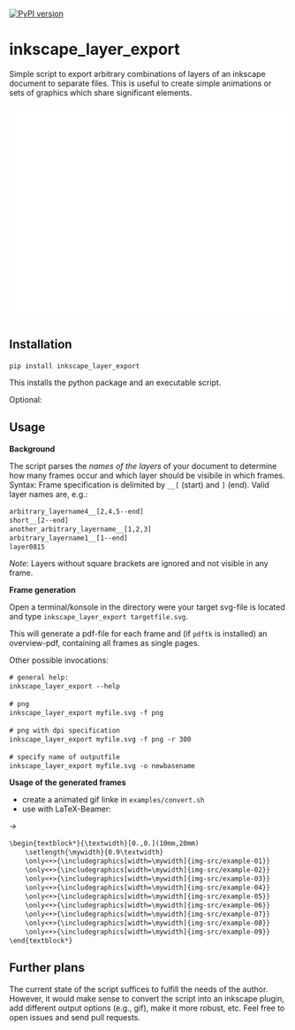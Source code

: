 [![PyPI version](https://badge.fury.io/py/inkscape-layer-export.svg)](https://badge.fury.io/py/inkscape-layer-export)

# inkscape_layer_export

Simple script to export arbitrary combinations of layers of an inkscape document
to separate files. This is useful to create simple animations or sets of graphics
which share significant elements.

![example animation](examples/example_animation.gif "example animation")

## Installation

`pip install inkscape_layer_export`

This installs the python package and an executable script.

Optional:

## Usage
**Background**

The script parses the *names of the layers* of your document to determine
how many frames occur and which layer should be visibile in which frames.
Syntax: Frame specification is delimited by `__[` (start) and  `]` (end).
Valid layer names are, e.g.:

    arbitrary_layername4__[2,4,5--end]
    short__[2--end]
    another_arbitrary_layername__[1,2,3]
    arbitrary_layername1__[1--end]
    layer0815

*Note*: Layers without square brackets are ignored and not visible in any frame.

**Frame generation**

Open a terminal/konsole in the directory were your target svg-file is located
and type `inkscape_layer_export targetfile.svg`.


This will generate a pdf-file for each frame and (if `pdftk` is installed)
an overview-pdf, containing all frames as single pages.

Other possible invocations:

    # general help:
    inkscape_layer_export --help

    # png
    inkscape_layer_export myfile.svg -f png

    # png with dpi specification
    inkscape_layer_export myfile.svg -f png -r 300

    # specify name of outputfile
    inkscape_layer_export myfile.svg -o newbasename

**Usage of the generated frames**

* create a animated gif linke in `examples/convert.sh`
* use with LaTeX-Beamer:

→

    \begin{textblock*}{\textwidth}[0.,0.](10mm,20mm)
        \setlength{\mywidth}{0.9\textwidth}
        \only<+>{\includegraphics[width=\mywidth]{img-src/example-01}}
        \only<+>{\includegraphics[width=\mywidth]{img-src/example-02}}
        \only<+>{\includegraphics[width=\mywidth]{img-src/example-03}}
        \only<+>{\includegraphics[width=\mywidth]{img-src/example-04}}
        \only<+>{\includegraphics[width=\mywidth]{img-src/example-05}}
        \only<+>{\includegraphics[width=\mywidth]{img-src/example-06}}
        \only<+>{\includegraphics[width=\mywidth]{img-src/example-07}}
        \only<+>{\includegraphics[width=\mywidth]{img-src/example-08}}
        \only<+>{\includegraphics[width=\mywidth]{img-src/example-09}}
    \end{textblock*}


## Further plans

The current state of the script suffices to fulfill the needs of the author.
However, it would make sense to convert the script into an inkscape plugin,
add different output options (e.g., gif), make it more robust, etc.
Feel free to open issues and send pull requests.
